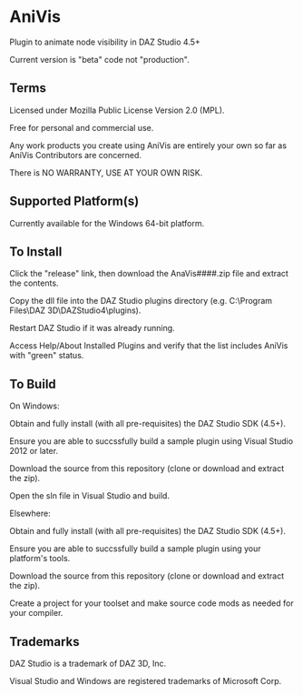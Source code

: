 # AniVis
Plugin to animate node visibility in DAZ Studio 4.5+

Current version is "beta" code not "production".

## Terms
Licensed under Mozilla Public License Version 2.0 (MPL).

Free for personal and commercial use. 

Any work products you create using AniVis are entirely your own so far as AniVis Contributors are concerned.

There is NO WARRANTY, USE AT YOUR OWN RISK.


## Supported Platform(s)
Currently available for the Windows 64-bit platform.

## To Install
Click the "release" link, then download the AnaVis####.zip file and extract the contents.  

Copy the dll file into the DAZ Studio plugins directory (e.g. C:\Program Files\DAZ 3D\DAZStudio4\plugins).

Restart DAZ Studio if it was already running.

Access Help/About Installed Plugins and verify that the list includes AniVis with "green" status.

## To Build

On Windows:

Obtain and fully install (with all pre-requisites) the DAZ Studio SDK (4.5+).

Ensure you are able to succssfully build a sample plugin using Visual Studio 2012 or later.

Download the source from this repository (clone or download and extract the zip).

Open the sln file in Visual Studio and build.


Elsewhere:

Obtain and fully install (with all pre-requisites) the DAZ Studio SDK (4.5+).

Ensure you are able to succssfully build a sample plugin using your platform's tools.

Download the source from this repository (clone or download and extract the zip).

Create a project for your toolset and make source code mods as needed for your compiler.

## Trademarks
DAZ Studio is a trademark of DAZ 3D, Inc.

Visual Studio and Windows are registered trademarks of Microsoft Corp.
